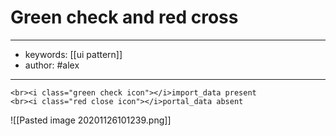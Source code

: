 
# Green check and red cross
---
- keywords: [[ui pattern]]
- author: #alex
---

```
<br><i class="green check icon"></i>import_data present
<br><i class="red close icon"></i>portal_data absent
```
![[Pasted image 20201126101239.png]]